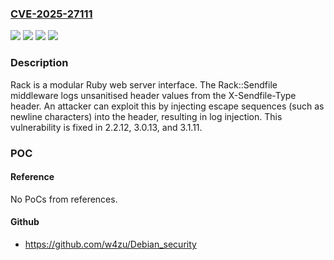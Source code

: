 ### [CVE-2025-27111](https://cve.mitre.org/cgi-bin/cvename.cgi?name=CVE-2025-27111)
![](https://img.shields.io/static/v1?label=Product&message=rack&color=blue)
![](https://img.shields.io/static/v1?label=Version&message=%3D%20%3C%202.2.12%20&color=brighgreen)
![](https://img.shields.io/static/v1?label=Vulnerability&message=CWE-117%3A%20Improper%20Output%20Neutralization%20for%20Logs&color=brighgreen)
![](https://img.shields.io/static/v1?label=Vulnerability&message=CWE-93%3A%20Improper%20Neutralization%20of%20CRLF%20Sequences%20('CRLF%20Injection')&color=brighgreen)

### Description

Rack is a modular Ruby web server interface. The Rack::Sendfile middleware logs unsanitised header values from the X-Sendfile-Type header. An attacker can exploit this by injecting escape sequences (such as newline characters) into the header, resulting in log injection. This vulnerability is fixed in 2.2.12, 3.0.13, and 3.1.11.

### POC

#### Reference
No PoCs from references.

#### Github
- https://github.com/w4zu/Debian_security

